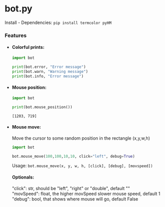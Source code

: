 # bot.py

Install - Dependencies:
`pip install termcolor pyHM`

### Features

- #### Colorful prints:
    ```python
    import bot
  
    print(bot.error, "Error message")
    print(bot.warn, "Warning message")
    print(bot.info, "Error message")
    ```
  
- #### Mouse position:
    ```python
    import bot
  
    print(bot.mouse_position())
    ```
    `[1203, 719]`

- #### Mouse move:
    Move the cursor to some random position in the rectangle (x,y,w,h)
    
    ```python
    import bot
  
    bot.mouse_move(100,100,10,10, click="left", debug=True)
    ```
    Usage: `bot.mouse_move(x, y, w, h, [click], [debug], [movspeed])`  
      
    #### Optionals:  
    "click": str, should be "left", "right" or "double", default ""  
    "movSpeed": float, the higher movSpeed slower mouse speed, default 1  
    "debug": bool, that shows where mouse will go, default False  
    